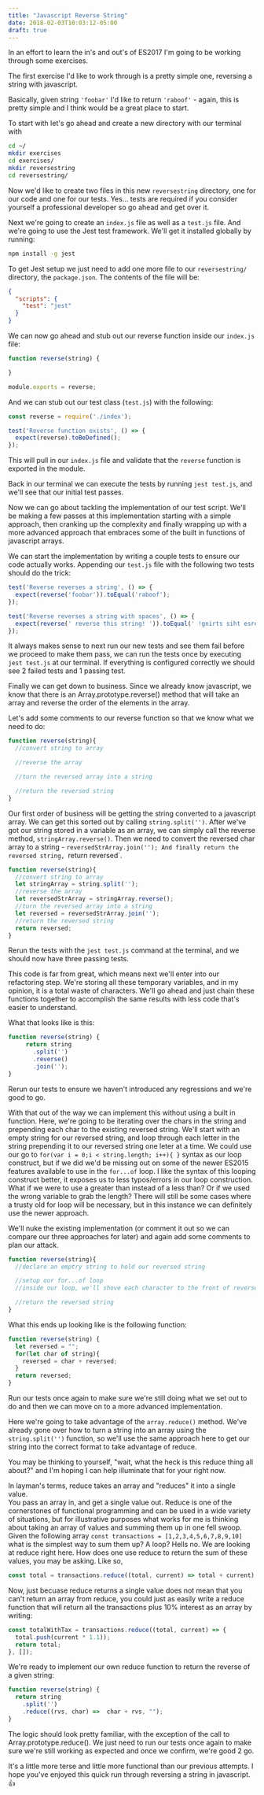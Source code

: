 ```yaml
---
title: "Javascript Reverse String"
date: 2018-02-03T10:03:12-05:00
draft: true
---
```


In an effort to learn the in's and out's of ES2017 I'm going to be working through some exercises.

The first exercise I'd like to work through is a pretty simple one, reversing a string with javascript.

Basically, given string `'foobar'` I'd like to return `'raboof'` - again, this is pretty simple and I think would be a great place to start.

To start with let's go ahead and create a new directory with our terminal with 
```bash
cd ~/
mkdir exercises
cd exercises/
mkdir reversestring
cd reversestring/
```

Now we'd like to create two files in this new `reversestring` directory, one for our code and one for our tests.  Yes... tests are required if you consider yourself a professional developer so go ahead and get over it.

Next we're going to create an `index.js` file as well as a `test.js` file.
And we're going to use the Jest test framework.  We'll get it installed globally by running:
```bash
npm install -g jest
```

To get Jest setup we just need to add one more file to our `reversestring/` directory, the `package.json`.
The contents of the file will be:
```json
{
  "scripts": {
    "test": "jest"
  }
}
```

We can now go ahead and stub out our reverse function inside our `index.js` file:
```javascript
function reverse(string) {

}

module.exports = reverse;
```

And we can stub out our test class (`test.js`) with the following:
```javascript
const reverse = require('./index');

test('Reverse function exists', () => {
  expect(reverse).toBeDefined();
});
```

This will pull in our `index.js` file and validate that the `reverse` function is exported in the module.

Back in our terminal we can execute the tests by running `jest test.js`, and we'll see that our initial test passes.

Now we can go about tackling the implementation of our test script.  We'll be making a few passes at this implementation starting with a simple approach, then cranking up the complexity and finally wrapping up with a more advanced approach that embraces some of the built in functions of javascript arrays.

We can start the implementation by writing a couple tests to ensure our code actually works.
Appending our `test.js` file with the following two tests should do the trick:
```javascript
test('Reverse reverses a string', () => {
  expect(reverse('foobar')).toEqual('raboof');
});

test('Reverse reverses a string with spaces', () => {
  expect(reverse(' reverse this string! ')).toEqual(' !gnirts siht esrever ');
});
```

It always makes sense to next run our new tests and see them fail before we proceed to make them pass, we can run the tests once by executing `jest test.js` at our terminal.
If everything is configured correctly we should see 2 failed tests and 1 passing test.

Finally we can get down to business.
Since we already know javascript, we know that there is an Array.prototype.reverse() method that will take an array and reverse the order of the elements in the array.

Let's add some comments to our reverse function so that we know what we need to do:
```javascript
function reverse(string){
  //convert string to array

  //reverse the array

  //turn the reversed array into a string

  //return the reversed string
}
```

Our first order of business will be getting the string converted to a javascript array.
We can get this sorted out by calling `string.split('')`.
After we've got our string stored in a variable as an array, we can simply call the reverse method, `stringArray.reverse()`.
Then we need to convert the reversed char array to a string - `reversedStrArray.join('');
And finally return the reversed string, `return reversed`.

```javascript
function reverse(string){
  //convert string to array
  let stringArray = string.split('');
  //reverse the array
  let reversedStrArray = stringArray.reverse();
  //turn the reversed array into a string
  let reversed = reversedStrArray.join('');
  //return the reversed string
  return reversed;
}
```

Rerun the tests with the `jest test.js` command at the terminal, and we should now have three passing tests.

This code is far from great, which means next we'll enter into our refactoring step.  We're storing all these temporary variables, and in my opinion, it is a total waste of characters.
We'll go ahead and just chain these functions together to accomplish the same results with less code that's easier to understand.

What that looks like is this:
```javascript
function reverse(string) {
     return string
       .split('')
       .reverse()
       .join('');
}
```

Rerun our tests to ensure we haven't introduced any regressions and we're good to go.

With that out of the way we can implement this without using a built in function.
Here, we're going to be iterating over the chars in the string and prepending each char to the existing reversed string.
We'll start with an empty string for our reversed string, and loop through each letter in the string prepending it to our reversed string one leter at a time.
We could use our go to `for(var i = 0;i < string.length; i++){ }` syntax as our loop construct, but if we did we'd be missing out on some of the newer ES2015 features available to use in the `for...of` loop.
I like the syntax of this looping construct better, it exposes us to less typos/errors in our loop construction.
What if we were to use a greater than instead of a less than?  Or if we used the wrong variable to grab the length?
There will still be some cases where a trusty old for loop will be necessary, but in this instance we can definitely use the newer approach.

We'll nuke the existing implementation (or comment it out so we can compare our three approaches for later) and again add some comments to plan our attack.
```javascript
function reverse(string){
  //declare an emptry string to hold our reversed string

  //setup our for...of loop
  //inside our loop, we'll shove each character to the front of reversed string variable

  //return the reversed string
}
```

What this ends up looking like is the following function:
```javascript
function reverse(string) {
  let reversed = "";
  for(let char of string){
    reversed = char + reversed;
  }
  return reversed;
}
```

Run our tests once again to make sure we're still doing what we set out to do and then we can move on to a more advanced implementation.

Here we're going to take advantage of the `array.reduce()` method.  We've already gone over how to turn a string into an array using the `string.split('')` function, so we'll use the same approach here to get our string into the correct format to take advantage of reduce.

You may be thinking to yourself, "wait, what the heck is this reduce thing all about?" and I'm hoping I can help illuminate that for your right now.

In layman's terms, reduce takes an array and "reduces" it into a single value.  
You pass an array in, and get a single value out.
Reduce is one of the cornerstones of functional programming and can be used in a wide variety of situations, but for illustrative purposes what works for me is thinking about taking an array of values and summing them up in one fell swoop.
Given the following array `const transactions = [1,2,3,4,5,6,7,8,9,10]` what is the simplest way to sum them up?
A loop?  Hells no.  We are looking at reduce right here.
How does one use reduce to return the sum of these values, you may be asking.
Like so, 
```javascript
const total = transactions.reduce((total, current) => total + current);
```

Now, just becuase reduce returns a single value does not mean that you can't return an array from reduce, you could just as easily write a reduce function that will return all the transactions plus 10% interest as an array by writing:
```javascript
const totalWithTax = transactions.reduce((total, current) => {
  total.push(current * 1.1));
  return total;
}, []);
```

We're ready to implement our own reduce function to return the reverse of a given string:
```javascript
function reverse(string) {
  return string
    .split('')
    .reduce((rvs, char) =>  char + rvs, "");
}
```

The logic should look pretty familiar, with the exception of the call to Array.prototype.reduce().
We just need to run our tests once again to make sure we're still working as expected and once we confirm, we're good 2 go.

It's a little more terse and little more functional than our previous attempts.  I hope you've enjoyed this quick run through reversing a string in javascript. :thumbsup: